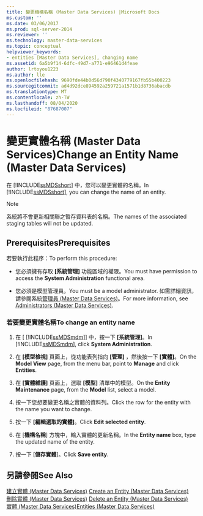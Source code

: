 ```yaml
---
title: 變更機構名稱 (Master Data Services) |Microsoft Docs
ms.custom: ''
ms.date: 03/06/2017
ms.prod: sql-server-2014
ms.reviewer: ''
ms.technology: master-data-services
ms.topic: conceptual
helpviewer_keywords:
- entities [Master Data Services], changing name
ms.assetid: 6a5b9f14-6dfc-49d7-a771-e96461d4feae
author: lrtoyou1223
ms.author: lle
ms.openlocfilehash: 9690fde44b0d56d790f4340779167fb55b400223
ms.sourcegitcommit: ad4d92dce894592a259721a1571b1d8736abacdb
ms.translationtype: MT
ms.contentlocale: zh-TW
ms.lasthandoff: 08/04/2020
ms.locfileid: "87687007"
---
```

# <a name="change-an-entity-name-master-data-services"></a><span data-ttu-id="48d0b-102">變更實體名稱 (Master Data Services)</span><span class="sxs-lookup"><span data-stu-id="48d0b-102">Change an Entity Name (Master Data Services)</span></span>
  <span data-ttu-id="48d0b-103">在 [!INCLUDE[ssMDSshort](../includes/ssmdsshort-md.md)] 中，您可以變更實體的名稱。</span><span class="sxs-lookup"><span data-stu-id="48d0b-103">In [!INCLUDE[ssMDSshort](../includes/ssmdsshort-md.md)], you can change the name of an entity.</span></span>  
  
> [!NOTE]  
>  <span data-ttu-id="48d0b-104">系統將不會更新相關聯之暫存資料表的名稱。</span><span class="sxs-lookup"><span data-stu-id="48d0b-104">The names of the associated staging tables will not be updated.</span></span>  
  
## <a name="prerequisites"></a><span data-ttu-id="48d0b-105">Prerequisites</span><span class="sxs-lookup"><span data-stu-id="48d0b-105">Prerequisites</span></span>  
 <span data-ttu-id="48d0b-106">若要執行此程序：</span><span class="sxs-lookup"><span data-stu-id="48d0b-106">To perform this procedure:</span></span>  
  
-   <span data-ttu-id="48d0b-107">您必須擁有存取 **[系統管理]** 功能區域的權限。</span><span class="sxs-lookup"><span data-stu-id="48d0b-107">You must have permission to access the **System Administration** functional area.</span></span>  
  
-   <span data-ttu-id="48d0b-108">您必須是模型管理員。</span><span class="sxs-lookup"><span data-stu-id="48d0b-108">You must be a model administrator.</span></span> <span data-ttu-id="48d0b-109">如需詳細資訊，請參閱系統[管理員 &#40;Master Data Services&#41;](administrators-master-data-services.md)。</span><span class="sxs-lookup"><span data-stu-id="48d0b-109">For more information, see [Administrators &#40;Master Data Services&#41;](administrators-master-data-services.md).</span></span>  
  
### <a name="to-change-an-entity-name"></a><span data-ttu-id="48d0b-110">若要變更實體名稱</span><span class="sxs-lookup"><span data-stu-id="48d0b-110">To change an entity name</span></span>  
  
1.  <span data-ttu-id="48d0b-111">在 [ [!INCLUDE[ssMDSmdm](../includes/ssmdsmdm-md.md)]] 中，按一下 **[系統管理]**。</span><span class="sxs-lookup"><span data-stu-id="48d0b-111">In [!INCLUDE[ssMDSmdm](../includes/ssmdsmdm-md.md)], click **System Administration**.</span></span>  
  
2.  <span data-ttu-id="48d0b-112">在 **[模型檢視]** 頁面上，從功能表列指向 **[管理]** ，然後按一下 **[實體]**。</span><span class="sxs-lookup"><span data-stu-id="48d0b-112">On the **Model View** page, from the menu bar, point to **Manage** and click **Entities**.</span></span>  
  
3.  <span data-ttu-id="48d0b-113">在 **[實體維護]** 頁面上，選取 **[模型]** 清單中的模型。</span><span class="sxs-lookup"><span data-stu-id="48d0b-113">On the **Entity Maintenance** page, from the **Model** list, select a model.</span></span>  
  
4.  <span data-ttu-id="48d0b-114">按一下您想要變更名稱之實體的資料列。</span><span class="sxs-lookup"><span data-stu-id="48d0b-114">Click the row for the entity with the name you want to change.</span></span>  
  
5.  <span data-ttu-id="48d0b-115">按一下 **[編輯選取的實體]**。</span><span class="sxs-lookup"><span data-stu-id="48d0b-115">Click **Edit selected entity**.</span></span>  
  
6.  <span data-ttu-id="48d0b-116">在 [**機構名稱**] 方塊中，輸入實體的更新名稱。</span><span class="sxs-lookup"><span data-stu-id="48d0b-116">In the **Entity name** box, type the updated name of the entity.</span></span>  
  
7.  <span data-ttu-id="48d0b-117">按一下 [**儲存實體**]。</span><span class="sxs-lookup"><span data-stu-id="48d0b-117">Click **Save entity**.</span></span>  
  
## <a name="see-also"></a><span data-ttu-id="48d0b-118">另請參閱</span><span class="sxs-lookup"><span data-stu-id="48d0b-118">See Also</span></span>  
 <span data-ttu-id="48d0b-119">[建立實體 &#40;Master Data Services&#41;](create-an-entity-master-data-services.md) </span><span class="sxs-lookup"><span data-stu-id="48d0b-119">[Create an Entity &#40;Master Data Services&#41;](create-an-entity-master-data-services.md) </span></span>  
 <span data-ttu-id="48d0b-120">[刪除實體 &#40;Master Data Services&#41;](delete-an-entity-master-data-services.md) </span><span class="sxs-lookup"><span data-stu-id="48d0b-120">[Delete an Entity &#40;Master Data Services&#41;](delete-an-entity-master-data-services.md) </span></span>  
 [<span data-ttu-id="48d0b-121">實體 &#40;Master Data Services&#41;</span><span class="sxs-lookup"><span data-stu-id="48d0b-121">Entities &#40;Master Data Services&#41;</span></span>](entities-master-data-services.md)  
  
  

